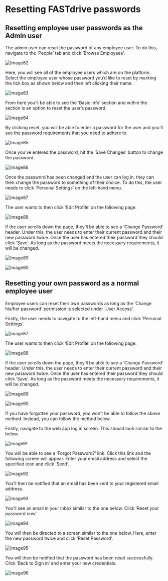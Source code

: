 # Resetting FASTdrive passwords

## Resetting employee user passwords as the Admin user

The admin user can reset the password of any employee user. To do this, navigate to the ‘People’ tab and click ‘Browse Employees’.

![Image82](files/Image82.png)

Here, you will see all of the employee users which are on the platform. Select the employee user whose password you’d like to reset by marking the tick box as shown below and then left clicking their name.

![Image83](files/Image83.png)

From here you’ll be able to see the ‘Basic info’ section and within the section is an option to reset the user’s password.

![Image84](files/Image84.png)

By clicking reset, you will be able to enter a password for the user and you’ll see the password requirements that you need to adhere to.

![Image85](files/Image85.png)

Once you’ve entered the password, hit the ‘Save Changes’ button to change the password.

![Image86](files/Image86.png)

Once the password has been changed and the user can log in, they can then change the password to something of their choice. To do this, the user needs to click ‘Personal Settings’ on the left-hand menu.

![Image87](files/Image87.png)

The user wants to then click ‘Edit Profile’ on the following page.

![Image88](files/Image88.png)

If the user scrolls down the page, they’ll be able to see a ‘Change Password’ header. Under this, the user needs to enter their current password and their new password twice. Once the user has entered their password they should click ‘Save’. As long as the password meets the necessary requirements, it will be changed.

![Image89](files/Image89.png)

![Image90](files/Image90.png)

## Resetting your own password as a normal employee user

Employee users can reset their own passwords as long as the ‘Change his/her password’ permission is selected under ‘User Access’.

Firstly, the user needs to navigate to the left-hand menu and click ‘Personal Settings’.

![Image87](files/Image87.png)

The user wants to then click ‘Edit Profile’ on the following page.

![Image88](files/Image88.png)

If the user scrolls down the page, they’ll be able to see a ‘Change Password’ header. Under this, the user needs to enter their current password and their new password twice. Once the user has entered their password they should click ‘Save’. As long as the password meets the necessary requirements, it will be changed.

![Image89](files/Image89.png)

![Image90](files/Image90.png)

If you have forgotten your password, you won’t be able to follow the above method. Instead, you can follow the method below.

Firstly, navigate to the web app log in screen. This should look similar to the below.

![Image91](files/Image91.png)

You will be able to see a ‘Forgot Password?’ link. Click this link and the following screen will appear. Enter your email address and select the specified icon and click ‘Send’.

![Image92](files/Image92.png)

You’ll then be notified that an email has been sent to your registered email address.

![Image93](files/Image93.png)

You’ll see an email in your inbox similar to the one below. Click ‘Reset your password now’.

![Image94](files/Image94.png)

You will then be directed to a screen similar to the one below. Here, enter the new password twice and click ‘Reset Password’.

![Image95](files/Image95.png)

You will then be notified that the password has been reset successfully. Click ‘Back to Sign in’ and enter your new credentials.

![Image96](files/Image96.png)
